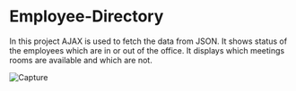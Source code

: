 # Employee-Directory

In this project AJAX is used to fetch the data from JSON. It shows status of the employees which are in or out of the office. It displays which meetings rooms are available and which are not.

![Capture](https://user-images.githubusercontent.com/26305085/54076228-389f0d80-4277-11e9-8a94-1d674eae40a8.PNG)



